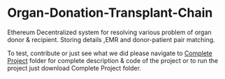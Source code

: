 # Organ-Donation-Transplant-Chain

Ethereum Decentralized system for resolving various problem of organ donor & recipient. Storing details ,EMR and donor-patient pair matching.

To test, contribute or just see what we did please navigate to [Complete Project](https://github.com/Pratyush-Ranjan/Organ-Donation-Transplant-Chain/tree/master/Complete%20Project) folder for complete description & code of the project or to run the project just download Complete Project folder. 
